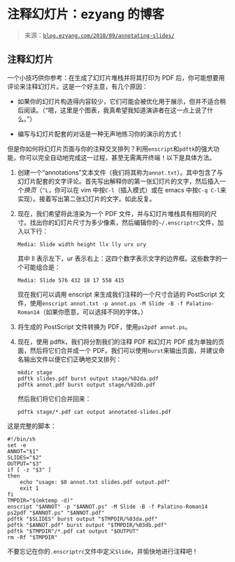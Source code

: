 <!--yml

category: 未分类

date: 2024-07-01 18:18:10

-->

# 注释幻灯片：ezyang 的博客

> 来源：[`blog.ezyang.com/2010/09/annotating-slides/`](http://blog.ezyang.com/2010/09/annotating-slides/)

## 注释幻灯片

一个小技巧供你参考：在生成了幻灯片堆栈并将其打印为 PDF 后，你可能想要用评论来注释幻灯片。这是一个好主意，有几个原因：

+   如果你的幻灯片构造得内容较少，它们可能会被优化用于展示，但并不适合稍后阅读。（“嗯，这里是个图表，我真希望我知道演讲者在这一点上说了什么。”）

+   编写与幻灯片配套的对话是一种无声地练习你的演示的方式！

但是你如何将幻灯片页面与你的注释交叉排列？利用`enscript`和`pdftk`的强大功能，你可以完全自动地完成这一过程，甚至无需离开终端！以下是具体方法。

1.  创建一个“annotations”文本文件（我们将其称为`annot.txt`）。其中包含了与幻灯片配套的文字评论。首先写出解释你的第一张幻灯片的文字，然后插入一个*换页*（`^L`，你可以在 vim 中按`C-l`（插入模式）或在 emacs 中按`C-q C-l`来实现）。接着写出第二张幻灯片的文字。如此反复。

1.  现在，我们希望将此渲染为一个 PDF 文件，并与幻灯片堆栈具有相同的尺寸。找出你的幻灯片尺寸为多少像素，然后编辑你的`~/.enscriptrc`文件，加入以下行：

    ```
    Media: Slide width height llx lly urx ury

    ```

    其中 ll 表示左下，ur 表示右上：这四个数字表示文字的边界框。这些数字的一个可能组合是：

    ```
    Media: Slide 576 432 18 17 558 415

    ```

    现在我们可以调用 enscript 来生成我们注释的一个尺寸合适的 PostScript 文件，使用`enscript annot.txt -p annot.ps -M Slide -B -f Palatino-Roman14`（如果你愿意，可以选择不同的字体。）

1.  将生成的 PostScript 文件转换为 PDF，使用`ps2pdf annot.ps`。

1.  现在，使用 pdftk，我们将分割我们的注释 PDF 和幻灯片 PDF 成为单独的页面，然后将它们合并成一个 PDF。我们可以使用`burst`来输出页面，并建议命名输出文件以便它们正确地交叉排列：

    ```
    mkdir stage
    pdftk slides.pdf burst output stage/%02da.pdf
    pdftk annot.pdf burst output stage/%02db.pdf

    ```

    然后我们将它们合并回来：

    ```
    pdftk stage/*.pdf cat output annotated-slides.pdf

    ```

这是完整的脚本：

```
#!/bin/sh
set -e
ANNOT="$1"
SLIDES="$2"
OUTPUT="$3"
if [ -z "$3" ]
then
    echo "usage: $0 annot.txt slides.pdf output.pdf"
    exit 1
fi
TMPDIR="$(mktemp -d)"
enscript "$ANNOT" -p "$ANNOT.ps" -M Slide -B -f Palatino-Roman14
ps2pdf "$ANNOT.ps" "$ANNOT.pdf"
pdftk "$SLIDES" burst output "$TMPDIR/%03da.pdf"
pdftk "$ANNOT.pdf" burst output "$TMPDIR/%03db.pdf"
pdftk "$TMPDIR"/*.pdf cat output "$OUTPUT"
rm -Rf "$TMPDIR"

```

不要忘记在你的`.enscriptrc`文件中定义`Slide`，并愉快地进行注释吧！
